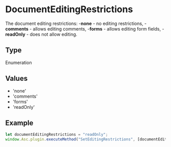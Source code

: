 # DocumentEditingRestrictions

The document editing restrictions:
-**none** - no editing restrictions,
-**comments** - allows editing comments,
-**forms** - allows editing form fields,
-**readOnly** - does not allow editing.

## Type

Enumeration

## Values

- 'none'
- 'comments'
- 'forms'
- 'readOnly'


## Example

```javascript
let documentEditingRestrictions = "readOnly";
window.Asc.plugin.executeMethod("SetEditingRestrictions", [documentEditingRestrictions]);
```
